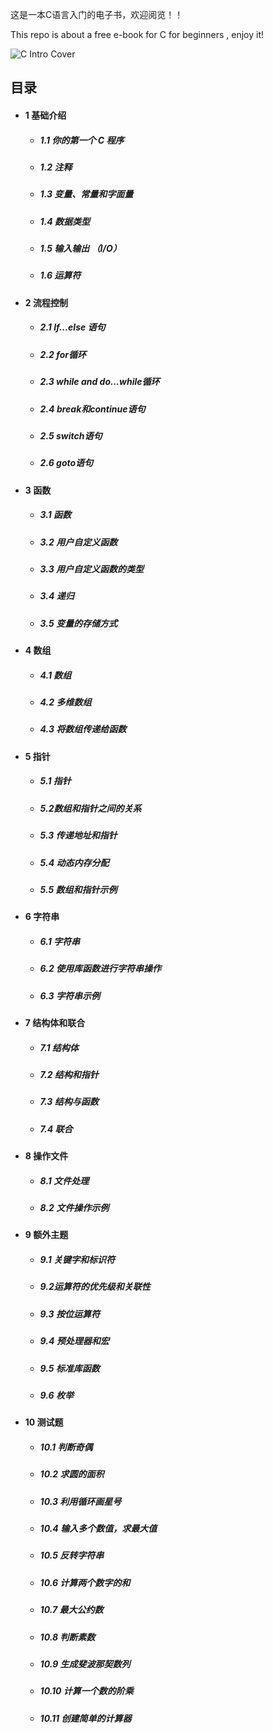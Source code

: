 这是一本C语言入门的电子书，欢迎阅览！！

This repo is about a free e-book for C for beginners , enjoy it!

![C Intro Cover](/blob/main/CIntro_cover.png "C Intro Cover")




## 目录

- #### 1 基础介绍
  - ##### 1.1 你的第一个 C 程序
  - ##### 1.2 注释
  - ##### 1.3 变量、常量和字面量
  - ##### 1.4 数据类型
  - ##### 1.5 输入输出 （I/O）
  - ##### 1.6 运算符
- #### 2 流程控制
  - ##### 2.1 If...else 语句
  - ##### 2.2 for循环
  - ##### 2.3 while and do...while循环
  - ##### 2.4 break和continue语句
  - ##### 2.5 switch语句
  - ##### 2.6 goto语句
- #### 3 函数
  - ##### 3.1 函数
  - ##### 3.2 用户自定义函数
  - ##### 3.3 用户自定义函数的类型
  - ##### 3.4 递归
  - ##### 3.5 变量的存储方式
- #### 4 数组
  - ##### 4.1 数组
  - ##### 4.2 多维数组
  - ##### 4.3 将数组传递给函数
- #### 5 指针
  - ##### 5.1 指针
  - ##### 5.2数组和指针之间的关系
  - ##### 5.3 传递地址和指针
  - ##### 5.4 动态内存分配
  - ##### 5.5 数组和指针示例
- #### 6 字符串
  - ##### 6.1 字符串
  - ##### 6.2 使用库函数进行字符串操作
  - ##### 6.3 字符串示例
- #### 7 结构体和联合
  - ##### 7.1 结构体
  - ##### 7.2 结构和指针
  - ##### 7.3 结构与函数
  - ##### 7.4 联合
- #### 8 操作文件
  - ##### 8.1 文件处理
  - ##### 8.2 文件操作示例
- #### 9 额外主题
  - ##### 9.1 关键字和标识符
  - ##### 9.2运算符的优先级和关联性
  - ##### 9.3 按位运算符
  - ##### 9.4 预处理器和宏
  - ##### 9.5 标准库函数
  - ##### 9.6 枚举
- #### 10 测试题
  - ##### 10.1 判断奇偶
  - ##### 10.2 求圆的面积
  - ##### 10.3 利用循环画星号
  - ##### 10.4 输入多个数值，求最大值
  - ##### 10.5 反转字符串
  - ##### 10.6 计算两个数字的和
  - ##### 10.7 最大公约数
  - ##### 10.8 判断素数
  - ##### 10.9 生成斐波那契数列
  - ##### 10.10 计算一个数的阶乘
  - ##### 10.11 创建简单的计算器
